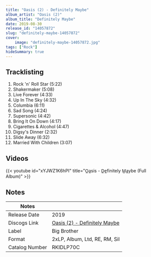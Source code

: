 ```yaml
---
title: "Oasis (2) - Definitely Maybe"
album_artist: "Oasis (2)"
album_title: "Definitely Maybe"
date: 2019-08-30
release_id: "14057872"
slug: "definitely-maybe-14057872"
cover:
    image: "definitely-maybe-14057872.jpg"
tags: ["Rock"]
hideSummary: true
---
```


## Tracklisting
1. Rock 'n' Roll Star (5:22)
2. Shakermaker (5:08)
3. Live Forever (4:33)
4. Up In The Sky (4:32)
5. Columbia (6:11)
6. Sad Song (4:24)
7. Supersonic (4:42)
8. Bring It On Down (4:17)
9. Cigarettes & Alcohol (4:47)
10. Digsy's Dinner (2:32)
11. Slide Away (6:32)
12. Married With Children (3:07)

## Videos
{{< youtube id="xYJWZ1K6hPI" title="O̲a̲sis - D̲e̲finitely M̲a̲ybe (Full Album)" >}}

## Notes

| Notes          |             |
| ---------------| ----------- |
| Release Date   | 2019 |
| Discogs Link   | [Oasis (2) - Definitely Maybe](https://www.discogs.com/release/14057872) |
| Label          | Big Brother |
| Format         | 2xLP, Album, Ltd, RE, RM, Sil |
| Catalog Number | RKIDLP70C |

